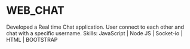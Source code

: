 # WEB_CHAT
Developed a Real time Chat application. User connect to each other and chat with  a specific username.    Skills: JavaScript | Node JS | Socket-io  | HTML | BOOTSTRAP
